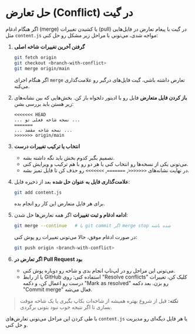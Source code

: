 # حل تعارض (Conflict) در گیت

اگر هنگام ادغام (merge) یا کشیدن تغییرات (pull) در گیت با پیغام تعارض در فایل‌هایی مثل `content.js` مواجه شدی، می‌تونی با مراحل زیر مشکل رو حل کنی:

1. **گرفتن آخرین تغییرات شاخه اصلی**
   ```bash
   git fetch origin
   git checkout <branch-with-conflict>
   git merge origin/main
   ```
   اگر هنگام اجرای `merge` تعارض داشته باشی، گیت فایل‌های درگیر رو علامت‌گذاری می‌کنه.

2. **باز کردن فایل متعارض**
   فایل رو با ادیتور دلخواه باز کن. بخش‌هایی که بین نشانه‌های زیر هستن باید بررسی بشن:
   ```
   <<<<<<< HEAD
   ... نسخه شاخه فعلی تو ...
   =======
   ... نسخه شاخه مقصد ...
   >>>>>>> origin/main
   ```

3. **انتخاب یا ترکیب تغییرات درست**
   - تصمیم بگیر کدوم بخش باید نگه داشته بشه.
   - می‌تونی یکی از نسخه‌ها رو انتخاب کنی یا هر دو رو با هم ترکیب و ویرایش کنی.
   - در نهایت نشانه‌های `<<<<<<<`, `=======`, `>>>>>>>` رو حذف کن تا فایل تمیز بشه.

4. **علامت‌گذاری فایل به عنوان حل شده**
   بعد از ذخیره فایل:
   ```bash
   git add content.js
   ```
   برای هر فایل متعارض این کار رو انجام بده.

5. **ادامه ادغام و ثبت تغییرات**
   اگر همه تعارض‌ها حل شدن:
   ```bash
   git merge --continue   # یا git commit اگر merge stop شده باشه
   ```
   در صورت ادغام موفق، حالا می‌تونی تغییرات رو پوش کنی:
   ```bash
   git push origin <branch-with-conflict>
   ```

6. **اگر تعارض در Pull Request بود**
   - می‌تونی این مراحل رو در لپ‌تاپ انجام بدی و شاخه رو دوباره پوش کنی.
   - یا از رابط GitHub استفاده کنی: روی "Resolve conflicts" کلیک کن، تغییرات درست رو اعمال کن، و دکمه "Mark as resolved" رو بزن. بعد دکمه "Commit merge" فعال می‌شه.

> **نکته:** قبل از شروع بهتره همیشه از شاخه‌ات بکاپ بگیری یا یک شاخه موقت بسازی تا اگر نتیجه خوب نبود بتونی برگردی.

با طی کردن این مراحل می‌تونی تعارض‌های `content.js` یا هر فایل دیگه‌ای رو مدیریت و حل کنی.
